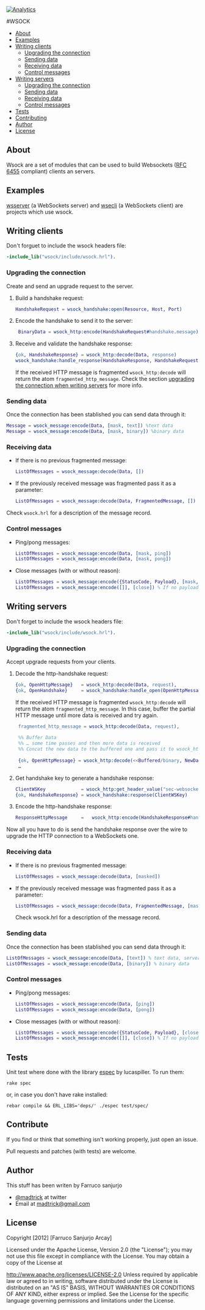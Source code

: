 [![Analytics](https://ga-beacon.appspot.com/UA-46795389-1/wsock/README)](https://github.com/igrigorik/ga-beacon)


#WSOCK


* [About](#about)
* [Examples](#examples)
* [Writing clients](#usage_clients)
  * [Upgrading the connection](#upgrading_client)
  * [Sending data](#sending_client)
  * [Receiving data](#receiving_client)
  * [Control messages](#client_control_messages)
* [Writing servers](#usage_servers)
  * [Upgrading the connection](#upgrading_server)
  * [Sending data](#sending_server)
  * [Receiving data](#receiving_server)
  * [Control messages](#server_control_messages)
* [Tests](#tests)
* [Contributing](#contributing)
* [Author](#author)
* [License](#license)


## About <a name="about"></a>

Wsock are a set of modules that can be used to build Websockets ([RFC 6455](http://tools.ietf.org/html/rfc6455#section-5.3) compliant) clients an servers.

## Examples <a name="examples"></a>

[wsserver](https://github.com/madtrick/wsserver) (a WebSockets server) and [wsecli](https://github.com/madtrick/wsecli) (a WebSockets client) are projects which use wsock.


## Writing clients <a name="usge_clients"></a>
Don't forguet to include the wsock headers file:

  ```erlang
  -include_lib("wsock/include/wsock.hrl").
  ```
### Upgrading the connection <a name="upgrading_client"></a>

Create and send an upgrade request to the server.


1. Build a handshake request:

  	```erlang
  	HandshakeRequest = wsock_handshake:open(Resource, Host, Port)
  	```

2. Encode the handshake to send it to the server:

  	```erlang
 	 BinaryData = wsock_http:encode(HandshakeRequest#handshake.message)
  	```

3. Receive and validate the handshake response:

  	```erlang
  	{ok, HandshakeResponse} = wsock_http:decode(Data, response)
  	wsock_handshake:handle_response(HandshakeResponse, HandshakeRequest)
  	```
  	
  	If the received HTTP message is fragmented ```wsock_http:decode``` will return the atom ```fragmented_http_message```. Check the section [upgrading the connection when writing servers](#upgrading_server) for more info.

### Sending data <a name="client_sending"></a>
Once the connection has been stablished you can send data through it:
  
  ```erlang
  Message = wsock_message:encode(Data, [mask, text]) %text data
  Message = wsock_message:encode(Data, [mask, binary]) %binary data
  ```

### Receiving data <a name="client_receiving"></a>

* If there is no previous fragmented message:

   ```erlang
   ListOfMessages = wsock_message:decode(Data, [])
   ```

* If the previously received message was fragmented pass it as a parameter:

   ```erlang
   ListOfMessages = wsock_message:decode(Data, FragmentedMessage, [])
   ```

Check ```wsock.hrl``` for a description of the message record.

### Control messages <a name="client_control_messages"></a>

* Ping/pong messages:

  ```erlang
  ListOfMessages = wsock_message:encode(Data, [mask, ping])
  ListOfMessages = wsock_message:encode(Data, [mask, pong])
  ```
  
* Close messages (with or without reason):

  ```erlang
  ListOfMessages = wsock_message:encode({StatusCode, Payload}, [mask, close])
  ListOfMessages = wsock_message:encode([]], [close]) % If no payload
  ```


## Writing servers <a name="usage_servers"></a>


Don't forget to include the wsock headers file:

  ```erlang
  -include_lib("wsock/include/wsock.hrl").
  ```

### Upgrading the connection <a name="upgrading_server"></a>

Accept upgrade requests from your clients.

1. Decode the http-handshake request:

  	```erlang
  	{ok, OpenHttpMessage}   = wsock_http:decode(Data, request),
  	{ok, OpenHandshake}     = wsock_handshake:handle_open(OpenHttpMessage)
  	```
  	
  	If the received HTTP message is fragmented ```wsock_http:decode``` will return the atom ```fragmented_http_message```. In this case, buffer the partial HTTP message until more data is received and try again. 
  	
   ```erlang
  	fragmented_http_message = wsock_http:decode(Data, request),
  	
  	%% Buffer Data
  	%% … some time passes and then more data is received
  	%% Concat the new data to the buffered one and pass it to wsock_http:decode
  	
  	{ok, OpenHttpMessage} = wsock_http:decode(<<Buffered/binary, NewData/binary>>, request),
  	…
  	```
  	

2. Get handshake key to generate a handshake response:
  
  	```erlang
  	ClientWSKey             = wsock_http:get_header_value("sec-websocket-key", 	OpenHandshake#handshake.message),
  	{ok, HandshakeResponse} = wsock_handshake:response(ClientWSKey)
  	```
  
3. Encode the http-handshake response:
  
  	```erlang
  	ResponseHttpMessage     = 	wsock_http:encode(HandshakeResponse#handshake.message)
  	```

Now all you have to do is send the handshake response over the wire to upgrade the HTTP connection to a WebSockets one.

### Receiving data <a name="receiving_server"></a>

* If there is no previous fragmented message:

   ```erlang
   ListOfMessages = wsock_message:decode(Data, [masked])
   ```

* If the previously received message was fragmented pass it as a parameter:

   ```erlang
   ListOfMessages = wsock_message:decode(Data, FragmentedMessage, [masked])
   ```
  
  Check wsock.hrl for a description of the message record.

### Sending data <a name="sending_server"></a>
Once the connection has been stablished you can send data through it:

  ```erlang
  ListOfMessages = wsock_message:encode(Data, [text]) % text data, servers don't mask data
  ListOfMessages = wsock_message:encode(Data, [binary]) % binary data
  ```
  
### Control messages <a name="server_control_messages"></a>

* Ping/pong messages:

  ```erlang
  ListOfMessages = wsock_message:encode(Data, [ping])
  ListOfMessages = wsock_message:encode(Data, [pong])
  ```
* Close messages (with or without reason):

  ```erlang
  ListOfMessages = wsock_message:encode({StatusCode, Payload}, [close])
  ListOfMessages = wsock_message:encode([]], [close]) % If no payload
  ```

## Tests <a name="tests"></a>
Unit test where done with the library [espec](https://github.com/lucaspiller/espec) by lucaspiller. To run them:

  ```
  rake spec
  ```
or, in case you don't have rake installed:

  ```
  rebar compile && ERL_LIBS='deps/' ./espec test/spec/
  ```

## Contribute <a name="contributing"></a>

If you find or think that something isn't working properly, just open an issue.

Pull requests and patches (with tests) are welcome.

## Author <a name="author"></a>

This stuff has been writen by Farruco sanjurjo

  * [@madtrick](https://twitter.com/madtrick) at twitter
  * Email at [madtrick@gmail.com](madtrick@gmail.com)
  
## License <a name="license"></a>
Copyright [2012] [Farruco Sanjurjo Arcay]

Licensed under the Apache License, Version 2.0 (the "License"); you may not use this file except in compliance with the License. You may obtain a copy of the License at

   http://www.apache.org/licenses/LICENSE-2.0
Unless required by applicable law or agreed to in writing, software distributed under the License is distributed on an "AS IS" BASIS, WITHOUT WARRANTIES OR CONDITIONS OF ANY KIND, either express or implied. See the License for the specific language governing permissions and limitations under the License.

